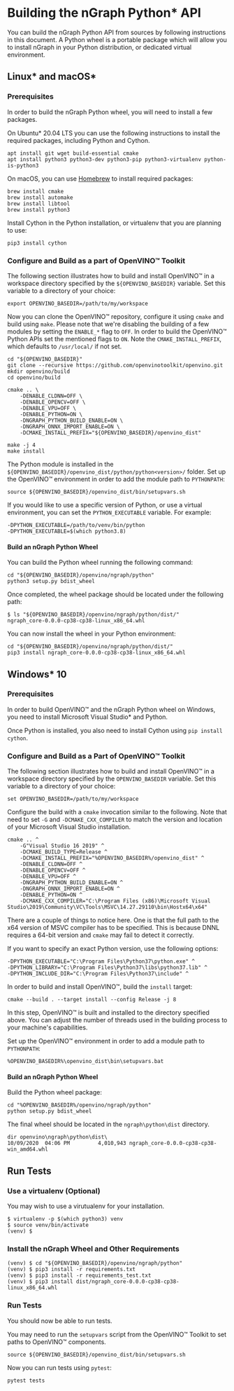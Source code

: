 # Building the nGraph Python* API

You can build the nGraph Python API from sources by following instructions in this document. A Python wheel is a 
portable package which will allow you to install nGraph in your Python distribution, or dedicated virtual environment.

## Linux* and macOS*

### Prerequisites

In order to build the nGraph Python wheel, you will need to install a few packages.

On Ubuntu* 20.04 LTS you can use the following instructions to install the required packages, including Python and Cython.

    apt install git wget build-essential cmake
    apt install python3 python3-dev python3-pip python3-virtualenv python-is-python3

On macOS, you can use [Homebrew](https://brew.sh) to install required packages:

    brew install cmake
    brew install automake
    brew install libtool
    brew install python3

Install Cython in the Python installation, or virtualenv that you are planning to use:

    pip3 install cython

 ### Configure and Build as a part of OpenVINO™ Toolkit

The following section illustrates how to build and install OpenVINO™ in a workspace directory specified
by the `${OPENVINO_BASEDIR}` variable. Set this variable to a directory of your choice: 

    export OPENVINO_BASEDIR=/path/to/my/workspace

Now you can clone the OpenVINO™ repository, configure it using `cmake` and build using `make`. Please note that we're disabling
the building of a few modules by setting the `ENABLE_*` flag to `OFF`. In order to build the OpenVINO™ Python APIs
set the mentioned flags to `ON`. Note the `CMAKE_INSTALL_PREFIX`, which defaults to `/usr/local/` if not set.

    cd "${OPENVINO_BASEDIR}"
    git clone --recursive https://github.com/openvinotoolkit/openvino.git
    mkdir openvino/build
    cd openvino/build
    
    cmake .. \
        -DENABLE_CLDNN=OFF \
        -DENABLE_OPENCV=OFF \
        -DENABLE_VPU=OFF \
        -DENABLE_PYTHON=ON \
        -DNGRAPH_PYTHON_BUILD_ENABLE=ON \
        -DNGRAPH_ONNX_IMPORT_ENABLE=ON \
        -DCMAKE_INSTALL_PREFIX="${OPENVINO_BASEDIR}/openvino_dist"
    
    make -j 4
    make install

The Python module is installed in the `${OPENVINO_BASEDIR}/openvino_dist/python/python<version>/` folder. 
Set up the OpenVINO™ environment in order to add the module path to `PYTHONPATH`:

    source ${OPENVINO_BASEDIR}/openvino_dist/bin/setupvars.sh

If you would like to use a specific version of Python, or use a virtual environment, you can set the `PYTHON_EXECUTABLE` 
variable. For example: 

```
-DPYTHON_EXECUTABLE=/path/to/venv/bin/python
-DPYTHON_EXECUTABLE=$(which python3.8)
```   

#### Build an nGraph Python Wheel

You can build the Python wheel running the following command:

    cd "${OPENVINO_BASEDIR}/openvino/ngraph/python"
    python3 setup.py bdist_wheel

Once completed, the wheel package should be located under the following path:

    $ ls "${OPENVINO_BASEDIR}/openvino/ngraph/python/dist/"
    ngraph_core-0.0.0-cp38-cp38-linux_x86_64.whl

You can now install the wheel in your Python environment:

    cd "${OPENVINO_BASEDIR}/openvino/ngraph/python/dist/"
    pip3 install ngraph_core-0.0.0-cp38-cp38-linux_x86_64.whl

## Windows* 10

### Prerequisites

In order to build OpenVINO™ and the nGraph Python wheel on Windows, you need to install Microsoft Visual Studio* and Python. 

Once Python is installed, you also need to install Cython using `pip install cython`.

### Configure and Build as a Part of OpenVINO™ Toolkit

The following section illustrates how to build and install OpenVINO™ in a workspace directory specified by the `OPENVINO_BASEDIR` variable. Set this variable to a directory of your choice:
    
    set OPENVINO_BASEDIR=/path/to/my/workspace

Configure the build with a `cmake` invocation similar to the following. Note that need to set `-G` and 
`-DCMAKE_CXX_COMPILER` to match the version and location of your Microsoft Visual Studio installation.

```
cmake .. ^
    -G"Visual Studio 16 2019" ^
    -DCMAKE_BUILD_TYPE=Release ^
    -DCMAKE_INSTALL_PREFIX="%OPENVINO_BASEDIR%/openvino_dist" ^
    -DENABLE_CLDNN=OFF ^
    -DENABLE_OPENCV=OFF ^
    -DENABLE_VPU=OFF ^
    -DNGRAPH_PYTHON_BUILD_ENABLE=ON ^
    -DNGRAPH_ONNX_IMPORT_ENABLE=ON ^
    -DENABLE_PYTHON=ON ^
    -DCMAKE_CXX_COMPILER="C:\Program Files (x86)\Microsoft Visual Studio\2019\Community\VC\Tools\MSVC\14.27.29110\bin\Hostx64\x64"

```

There are a couple of things to notice here. One is that the full path to the x64 version of
MSVC compiler has to be specified. This is because DNNL requires a 64-bit version and `cmake` may
fail to detect it correctly.

If you want to specify an exact Python version, use the following options:
```
-DPYTHON_EXECUTABLE="C:\Program Files\Python37\python.exe" ^
-DPYTHON_LIBRARY="C:\Program Files\Python37\libs\python37.lib" ^
-DPYTHON_INCLUDE_DIR="C:\Program Files\Python37\include" ^
```

In order to build and install OpenVINO™, build the `install` target:

    cmake --build . --target install --config Release -j 8

In this step, OpenVINO™ is built and installed to the directory specified above. You can
adjust the number of threads used in the building process to your machine's capabilities.

Set up the OpenVINO™ environment in order to add a module path to `PYTHONPATH`:

    %OPENVINO_BASEDIR%\openvino_dist\bin\setupvars.bat

#### Build an nGraph Python Wheel

Build the Python wheel package:

    cd "%OPENVINO_BASEDIR%/openvino/ngraph/python"
    python setup.py bdist_wheel

The final wheel should be located in the `ngraph\python\dist` directory.

    dir openvino\ngraph\python\dist\
    10/09/2020  04:06 PM         4,010,943 ngraph_core-0.0.0-cp38-cp38-win_amd64.whl

## Run Tests

### Use a virtualenv (Optional)

You may wish to use a virutualenv for your installation.

    $ virtualenv -p $(which python3) venv
    $ source venv/bin/activate
    (venv) $

### Install the nGraph Wheel and Other Requirements

    (venv) $ cd "${OPENVINO_BASEDIR}/openvino/ngraph/python"
    (venv) $ pip3 install -r requirements.txt
    (venv) $ pip3 install -r requirements_test.txt
    (venv) $ pip3 install dist/ngraph_core-0.0.0-cp38-cp38-linux_x86_64.whl

### Run Tests

You should now be able to run tests. 

You may need to run the `setupvars` script from the OpenVINO™ Toolkit to set paths to OpenVINO™ components.

    source ${OPENVINO_BASEDIR}/openvino_dist/bin/setupvars.sh

Now you can run tests using `pytest`:

    pytest tests
